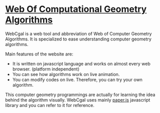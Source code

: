 # [Web Of <u>C</u>omputational Geometry Algorithms](http://webcgal.org)
WebCgal is a web tool and abbreviation of Web of Computer Geometry Algorithms. It is specialized to ease understanding computer geometry algorithms. 

Main features of the website are:

- It is written on javascript language and works on almost every web browser. (platform independent)
- You can see how algorithms work on live animation.
- You can modify codes on live. Therefore, you can try your own algorithm.

This computer geometry programmings are actually for learning the idea behind the algorithm visually. 
WebCgal uses mainly [paper.js](paperjs.org) javascript library and you can refer to it for reference.
